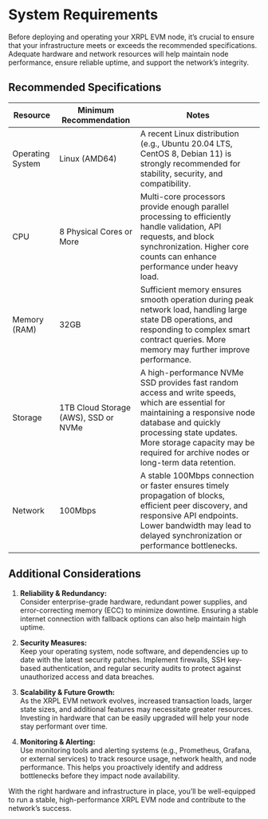 # System Requirements

Before deploying and operating your XRPL EVM node, it’s crucial to ensure that your infrastructure meets or exceeds the recommended specifications. Adequate hardware and network resources will help maintain node performance, ensure reliable uptime, and support the network’s integrity.

## Recommended Specifications

| Resource        | Minimum Recommendation       | Notes                                   |
|-----------------|------------------------------|-----------------------------------------|
| Operating System | Linux (AMD64)               | A recent Linux distribution (e.g., Ubuntu 20.04 LTS, CentOS 8, Debian 11) is strongly recommended for stability, security, and compatibility. |
| CPU             | 8 Physical Cores or More     | Multi-core processors provide enough parallel processing to efficiently handle validation, API requests, and block synchronization. Higher core counts can enhance performance under heavy load. |
| Memory (RAM)    | 32GB                         | Sufficient memory ensures smooth operation during peak network load, handling large state DB operations, and responding to complex smart contract queries. More memory may further improve performance. |
| Storage         | 1TB Cloud Storage (AWS), SSD or NVMe | A high-performance NVMe SSD provides fast random access and write speeds, which are essential for maintaining a responsive node database and quickly processing state updates. More storage capacity may be required for archive nodes or long-term data retention. |
| Network          | 100Mbps                     | A stable 100Mbps connection or faster ensures timely propagation of blocks, efficient peer discovery, and responsive API endpoints. Lower bandwidth may lead to delayed synchronization or performance bottlenecks. |

## Additional Considerations

1. **Reliability & Redundancy:**  
   Consider enterprise-grade hardware, redundant power supplies, and error-correcting memory (ECC) to minimize downtime. Ensuring a stable internet connection with fallback options can also help maintain high uptime.

2. **Security Measures:**  
   Keep your operating system, node software, and dependencies up to date with the latest security patches. Implement firewalls, SSH key-based authentication, and regular security audits to protect against unauthorized access and data breaches.

3. **Scalability & Future Growth:**  
   As the XRPL EVM network evolves, increased transaction loads, larger state sizes, and additional features may necessitate greater resources. Investing in hardware that can be easily upgraded will help your node stay performant over time.

4. **Monitoring & Alerting:**  
   Use monitoring tools and alerting systems (e.g., Prometheus, Grafana, or external services) to track resource usage, network health, and node performance. This helps you proactively identify and address bottlenecks before they impact node availability.

With the right hardware and infrastructure in place, you’ll be well-equipped to run a stable, high-performance XRPL EVM node and contribute to the network’s success.

